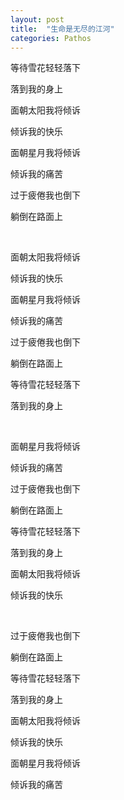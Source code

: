 ```yaml
---
layout: post
title:  "生命是无尽的江河"
categories: Pathos
---
```


等待雪花轻轻落下

落到我的身上

面朝太阳我将倾诉

倾诉我的快乐

面朝星月我将倾诉

倾诉我的痛苦

过于疲倦我也倒下

躺倒在路面上

<br>

面朝太阳我将倾诉

倾诉我的快乐

面朝星月我将倾诉

倾诉我的痛苦

过于疲倦我也倒下

躺倒在路面上

等待雪花轻轻落下

落到我的身上

<br>


面朝星月我将倾诉

倾诉我的痛苦

过于疲倦我也倒下

躺倒在路面上

等待雪花轻轻落下

落到我的身上

面朝太阳我将倾诉

倾诉我的快乐

<br>


过于疲倦我也倒下

躺倒在路面上

等待雪花轻轻落下

落到我的身上

面朝太阳我将倾诉

倾诉我的快乐

面朝星月我将倾诉

倾诉我的痛苦

<br>
